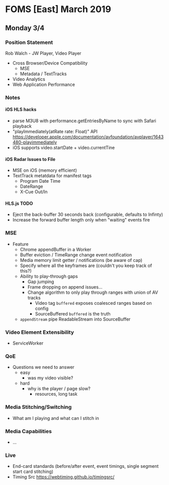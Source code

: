# FOMS [East] March 2019

## Monday 3/4

### Position Statement
Rob Walch - JW Player, Video Player

- Cross Browser/Device Compatibility
    - MSE
    - Metadata / TextTracks
- Video Analytics
- Web Application Performance

### Notes

#### iOS HLS hacks
- parse M3U8 with performance.getEntriesByName to sync with Safari playback
- "playImmediately(atRate rate: Float)" API https://developer.apple.com/documentation/avfoundation/avplayer/1643480-playimmediately
- iOS supports video.startDate + video.currentTine

#### iOS Radar Issues to File
- MSE on iOS (memory efficient)
- TextTrack metatdata for manifest tags
    - Program Date Time
    - DateRange
    - X-Cue Out/In

#### HLS.js TODO
- Eject the back-buffer 30 seconds back (configurable, defaults to Infinty)
- Increase the forward buffer length only when "waiting" events fire

### MSE
- Feature
    - Chrome appendBuffer in a Worker
    - Buffer eviction / TimeRange change event notification
    - Media memory limit getter / notifications (be aware of cap)
    - Specify where all the keyframes are (couldn't you keep track of this?)
    - Ability to play-through gaps
        - Gap jumping
        - Frame dropping on append issues...
        - Change algorithm to only play through ranges with union of AV tracks
            - Video tag `buffered` exposes coalesced ranges based on config
            - SourceBuffered `buffered` is the truth
    - `appendStream` pipe ReadableStream into SourceBuffer

### Video Element Extensibility
- ServiceWorker

### QoE
- Questions we need to answer
    - easy
        - was my video visible?
    - hard
        - why is the player / page slow?
            - resources, long task

### Media Stitching/Switching
- What am I playing and what can I stitch in

### Media Capabilities
- ...

### Live
- End-card standards (before/after event, event timings, single segment start card stitching)
- Timing Src https://webtiming.github.io/timingsrc/
